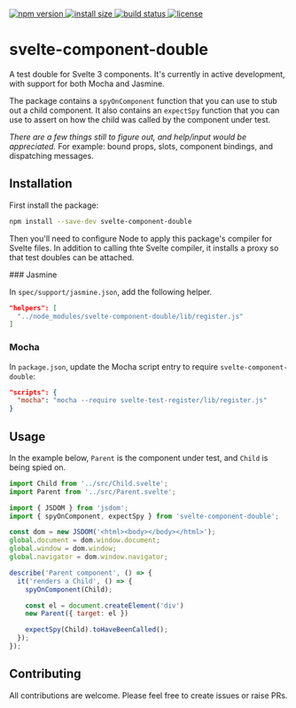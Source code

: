 <p>
  <a href="https://www.npmjs.com/package/svelte-component-double">
    <img src="https://img.shields.io/npm/v/svelte-component-double.svg" alt="npm version">
  </a>

  <a href="https://packagephobia.now.sh/result?p=svelte-component-double">
    <img src="https://packagephobia.now.sh/badge?p=svelte-component-double" alt="install size">
  </a>

  <a href="https://travis-ci.org/dirv/svelte-component-double">
    <img src="https://api.travis-ci.org/dirv/svelte-component-double.svg?branch=master"
         alt="build status">
  </a>

  <a href="https://github.com/dirv/svelte-component-double/blob/master/LICENSE">
    <img src="https://img.shields.io/npm/l/svelte-component-double.svg" alt="license">
  </a>
</p>

# svelte-component-double

A test double for Svelte 3 components. It's currently in active development, with support for both Mocha and Jasmine.

The package contains a `spyOnComponent` function that you can use to stub out a child component. It also contains an `expectSpy` function that you can use to assert on how the child was called by the component under test.

*There are a few things still to figure out, and help/input would be appreciated.* For example: bound props, slots, component bindings, and dispatching messages.

## Installation

First install the package:

```bash
npm install --save-dev svelte-component-double
```

Then you'll need to configure Node to apply this package's compiler for Svelte files. In addition to calling thte Svelte compiler, it installs a proxy so that test doubles can be attached.

### Jasmine

In `spec/support/jasmine.json`, add the following helper.

```json
"helpers": [
  "../node_modules/svelte-component-double/lib/register.js"
]
```

### Mocha

In `package.json`, update the Mocha script entry to require `svelte-component-double`:

```json
"scripts": {
  "mocha": "mocha --require svelte-test-register/lib/register.js"
}
```

## Usage

In the example below, `Parent` is the component under test, and `Child` is being spied on.

```javascript
import Child from '../src/Child.svelte';
import Parent from '../src/Parent.svelte';

import { JSDOM } from 'jsdom';
import { spyOnComponent, expectSpy } from 'svelte-component-double';

const dom = new JSDOM('<html><body></body></html>');
global.document = dom.window.document;
global.window = dom.window;
global.navigator = dom.window.navigator;

describe('Parent component', () => {
  it('renders a Child', () => {
    spyOnComponent(Child);

    const el = document.createElement('div')
    new Parent({ target: el })

    expectSpy(Child).toHaveBeenCalled();
  });
});

```

## Contributing

All contributions are welcome. Please feel free to create issues or raise PRs.
